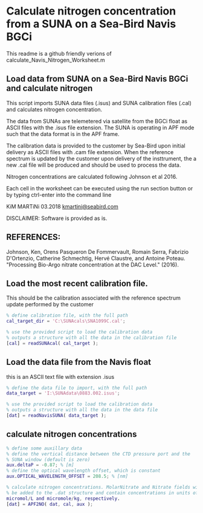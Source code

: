 # Calculate nitrogen concentration from a SUNA on a Sea-Bird Navis BGCi

This readme is a github friendly verions of calculate_Navis_Nitrogen_Worksheet.m

## Load data from SUNA on a Sea-Bird Navis BGCi and calculate nitrogen
This script imports SUNA data files (.isus) and SUNA calibration 
files (.cal) and calculates nitrogen concentration.

The data from SUNAs are telemetered via satellite from the BGCi float as
ASCII files with the .isus file extension. The SUNA is operating in APF
mode such that the data format is in the APF frame.

The calibration data is provided to the customer by Sea-Bird upon initial
delivery as ASCII files with .cam file extension. When the reference
spectrum is updated by the customer upon delivery of the insttrument, the
a new .cal file will be produced and should be used to process the data.

Nitrogen concentrations are calculated following Johnson et al 2016.

Each cell in the worksheet can be executed using the run section button 
or by typing ctrl-enter into the command line

KiM MARTiNi 03.2018
kmartini@seabird.com 

DISCLAIMER: Software is provided as is.

## REFERENCES:
Johnson, Ken, Orens Pasqueron De Fommervault, Romain Serra, 
Fabrizio D'Ortenzio, Catherine Schmechtig, Hervé Claustre, and 
Antoine Poteau. "Processing Bio-Argo nitrate concentration at the 
DAC Level." (2016).

## Load the most recent calibration file.
This should be the calibration associated with the reference spectrum
update performed by the customer

```matlab
% define calibration file, with the full path 
cal_target_dir = 'C:\SUNAcals\SNA1099C.cal'; 

% use the provided script to load the calibration data
% outputs a structure with all the data in the calibration file
[cal] = readSUNAcal( cal_target ); 
```

## Load the data file from the Navis float
this is an ASCII text file with extension .isus

```matlab
% define the data file to import, with the full path
data_target = 'I:\SUNAdata\0883.002.isus'; 

% use the provided script to load the calibration data
% outputs a structure with all the data in the data file
[dat] = readNavisSUNA( data_target ); 
```

##  calculate nitrogen concentrations

```matlab
% define some auxillary data
% define the vertical distance between the CTD pressure port and the
% SUNA window (default is zero)
aux.deltaP = -0.87; % [m]
% define the optical wavelength offset, which is constant
aux.OPTICAL_WAVELENGTH_OFFSET = 208.5; % [nm]

% calculate nitrogen concentrations. MolarNitrate and Nitrate fields will
% be added to the .dat structure and contain concentrations in units of 
micromol/L and micromole/kg, respectively.
[dat] = APF2NO( dat, cal, aux ); 
```


